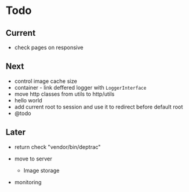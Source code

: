 # Todo

## Current

- check pages on responsive

## Next

- control image cache size
- container - link deffered logger with `LoggerInterface`
- move http classes from utils to http/utils
- hello world
- add current root to session and use it to redirect before default root
- @todo

## Later

- return check "vendor/bin/deptrac"

- move to server
  - Image storage

- monitoring
